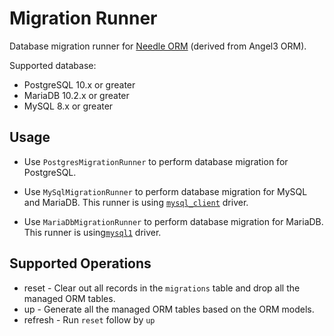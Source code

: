 # Migration Runner

Database migration runner for [Needle ORM](https://github.com/needle-dart/needle_orm_all) (derived from Angel3 ORM).

Supported database:

- PostgreSQL 10.x or greater
- MariaDB 10.2.x or greater
- MySQL 8.x or greater

## Usage

- Use `PostgresMigrationRunner` to perform database migration for PostgreSQL.

- Use `MySqlMigrationRunner` to perform database migration for MySQL and MariaDB. This runner is using [`mysql_client`](https://pub.dev/packages?q=mysql_client) driver.

- Use `MariaDbMigrationRunner` to perform database migration for MariaDB. This runner is using[`mysql1`](https://pub.dev/packages?q=mysql1) driver.

## Supported Operations

- reset - Clear out all records in the `migrations` table and drop all the managed ORM tables.
- up - Generate all the managed ORM tables based on the ORM models.
- refresh - Run `reset` follow by `up`
